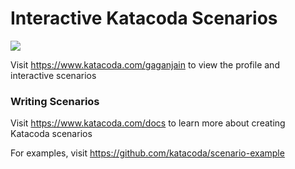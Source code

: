 # Interactive Katacoda Scenarios

[![](http://shields.katacoda.com/katacoda/gaganjain/count.svg)](https://www.katacoda.com/gaganjain "Get your profile on Katacoda.com")

Visit https://www.katacoda.com/gaganjain to view the profile and interactive scenarios

### Writing Scenarios
Visit https://www.katacoda.com/docs to learn more about creating Katacoda scenarios

For examples, visit https://github.com/katacoda/scenario-example
